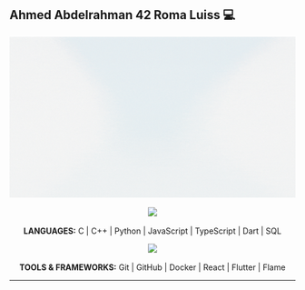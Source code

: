 ## Ahmed Abdelrahman 42 Roma Luiss 💻

![Gif di presentazione Ahmed Abdelrahamn](ahme.gif)

<p align="center">	
  <a href="https://skillicons.dev">
    <img src="https://skillicons.dev/icons?i=c,cpp,python,js,ts,dart,mysql" />
  </a>
</p>

<p align="center">
  <strong>LANGUAGES:</strong> C | C++ | Python | JavaScript | TypeScript | Dart | SQL
</p>

<p align="center">	
  <a href="https://skillicons.dev">
    <img src="https://skillicons.dev/icons?i=git,github,docker,react,flutter" />
  </a>
</p>

<p align="center">
  <strong>TOOLS & FRAMEWORKS:</strong> Git | GitHub | Docker | React | Flutter | Flame
</p>

<hr/>